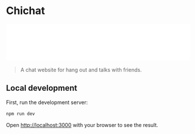 # Chichat 
<img style="width: 100%;" src="https://raw.githubusercontent.com/azeddine-hmd/chichat/main/frontend/public/svg/chichat-logo.svg" width="100" height="100">

> A chat website for hang out and talks with friends.

## Local development
First, run the development server:

```bash
npm run dev
```
Open [http://localhost:3000](http://localhost:3000) with your browser to see the result.
